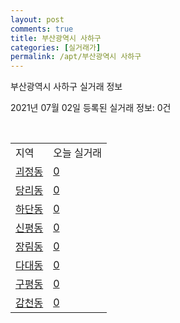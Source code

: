 ```yaml
---
layout: post
comments: true
title: 부산광역시 사하구
categories: [실거래가]
permalink: /apt/부산광역시 사하구
---
```


부산광역시 사하구 실거래 정보

2021년 07월 02일 등록된 실거래 정보: 0건

<script type="text/javascript">
  google.charts.load('current', {'packages':['corechart']});
  google.charts.setOnLoadCallback(drawChart);

  function drawChart() {
    var data = google.visualization.arrayToDataTable([['거래일', '매매', '전월세', '전매'], ['20-07', 476, 251, 57], ['20-08', 377, 266, 44], ['20-09', 433, 258, 64], ['20-10', 751, 241, 77], ['20-11', 1441, 315, 91], ['20-12', 932, 314, 23], ['21-01', 351, 291, 20], ['21-02', 339, 291, 27], ['21-03', 542, 360, 26], ['21-04', 445, 302, 26], ['21-05', 607, 268, 26], ['21-06', 451, 177, 3]]);

    var options = {
      title: '최근 유형별 거래량 추이',
      legend: { position: 'bottom' }
    };

    var chart = new google.visualization.LineChart(document.getElementById('columnchart_material'));
    chart.draw(data, (options));
  }
</script>

<div id="columnchart_material" style="width: 95%; margin-left: -35px"></div>
<br>
<table class="sortable">
  <tr>
    <td>지역</td>
    <td>오늘 실거래</td>
  </tr>

  
  <tr class="item">
    <td><a href="부산광역시 사하구 괴정동">괴정동</a></td>
    <td><a href="부산광역시 사하구 괴정동">0</a></td>
  </tr>
    

  <tr class="item">
    <td><a href="부산광역시 사하구 당리동">당리동</a></td>
    <td><a href="부산광역시 사하구 당리동">0</a></td>
  </tr>
    

  <tr class="item">
    <td><a href="부산광역시 사하구 하단동">하단동</a></td>
    <td><a href="부산광역시 사하구 하단동">0</a></td>
  </tr>
    

  <tr class="item">
    <td><a href="부산광역시 사하구 신평동">신평동</a></td>
    <td><a href="부산광역시 사하구 신평동">0</a></td>
  </tr>
    

  <tr class="item">
    <td><a href="부산광역시 사하구 장림동">장림동</a></td>
    <td><a href="부산광역시 사하구 장림동">0</a></td>
  </tr>
    

  <tr class="item">
    <td><a href="부산광역시 사하구 다대동">다대동</a></td>
    <td><a href="부산광역시 사하구 다대동">0</a></td>
  </tr>
    

  <tr class="item">
    <td><a href="부산광역시 사하구 구평동">구평동</a></td>
    <td><a href="부산광역시 사하구 구평동">0</a></td>
  </tr>
    

  <tr class="item">
    <td><a href="부산광역시 사하구 감천동">감천동</a></td>
    <td><a href="부산광역시 사하구 감천동">0</a></td>
  </tr>
    


</table>


    